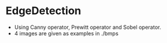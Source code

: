 # EdgeDetection
- Using Canny operator, Prewitt operator and Sobel operator.
- 4 images are given as examples in ./bmps
